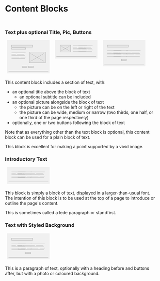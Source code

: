 
<style>
    h1 { padding: 1em 0; }
    h2 { padding: 2em 0 1em; }
    /* SVG diagrams */
    svg {
        fill: rgba(200,200,200, 0.25);
        stroke: #999;
        stroke-width: 0.3;
    }
    #sourcesvg {
        display: none;
    }
    #diag-bg {
        fill: rgba(255,255,255, 1);
        stroke: none;
    }
    svg.diag {
        display: inline-block;
        vertical-align: top;
        /*transform: rotate(-3deg);*/
        /*float: right;*/
        /*clear: right;*/
        width: 10em;
        /*width: 240px;*/
        margin: 0 0.5em 0.5em; 
    }
    svg use.highlight {
        fill: #ff9;
        fill: rgba(255,255,153, 0.9);
        stroke: #333;
        stroke-width: 0.6;
    }
</style>

<svg id="diags" version="1.1" xmlns="http://www.w3.org/2000/svg" xmlns:xlink="http://www.w3.org/1999/xlink" style="display: none">
    <defs>
        <symbol id="block-bg">
            <rect x="0" y="0" width="60" height="50" stroke="none" />
        </symbol>
        <symbol id="block-heading">
            <rect x="6" y="7" width="30" height="3" />
        </symbol>
        <symbol id="block-heading-and-sub">
            <rect x="6" y="7" width="30" height="3" />
            <rect x="6" y="11" width="20" height="2" />
        </symbol>
        <symbol id="block-text-med">
            <line x1="0" y1="1" x2="20" y2="1" />
            <line x1="0" y1="3" x2="6" y2="3" /><line x1="8" y1="3" x2="18" y2="3" />
            <line x1="0" y1="5" x2="19" y2="5" />
            <line x1="0" y1="7" x2="11" y2="7" /><line x1="13" y1="7" x2="20" y2="7" />
            <line x1="0" y1="9" x2="19" y2="9" />
        </symbol>
        <symbol id="block-pic-med">
            <rect x="1" y="1" width="23" height="15" />
            <line x1="3" y1="3" x2="22" y2="14" />
            <line x1="22" y1="3" x2="3" y2="14" />
        </symbol>
        <symbol id="block-pic-sml">
            <rect x="1" y="1" width="15" height="10" />
            <line x1="3" y1="3" x2="14" y2="9" />
            <line x1="14" y1="3" x2="3" y2="9" />
        </symbol>
        <symbol id="block-btn">
            <rect x="1" y="1" width="7" height="2" />
        </symbol>
        <symbol id="block-btns">
            <rect x="1" y="1" width="7" height="2" />
            <rect x="10" y="1" width="7" height="2" />
        </symbol>
        <symbol id="block-border">
            <rect x="2" y="1" width="56" height="0.1" />
        </symbol>
    </defs>
</svg>


# Content Blocks

### Text plus optional Title, Pic, Buttons

<svg class="diag" viewBox="0 0 60 47">
    <use xlink:href="#block-bg" x="0" y="0"></use>
    <use xlink:href="#block-heading-and-sub"></use>
    <use xlink:href="#block-text-med" x="6" y="17"></use>
    <use xlink:href="#block-pic-med" x="30" y="16"></use>
    <use xlink:href="#block-btns" x="20" y="36"></use>
    <use xlink:href="#block-border" x="0" y="43"></use>
</svg>
<svg class="diag" viewBox="0 0 60 26">
    <use xlink:href="#block-bg" x="0" y="0"></use>
    <use xlink:href="#block-text-med" x="25" y="7"></use>
    <use xlink:href="#block-text-med" x="33" y="7"></use>
    <use xlink:href="#block-pic-sml" x="6" y="6"></use>
    <use xlink:href="#block-border" x="0" y="22"></use>
</svg>
<svg class="diag" viewBox="0 0 60 37">
    <use xlink:href="#block-bg" x="0" y="0"></use>
    <use xlink:href="#block-heading"></use>
    <use xlink:href="#block-text-med" x="6" y="14"></use>
    <use xlink:href="#block-text-med" x="15" y="14"></use>
    <use xlink:href="#block-text-med" x="33" y="14"></use>
    <use xlink:href="#block-btn" x="25" y="26"></use>
    <use xlink:href="#block-border" x="0" y="33"></use>
</svg>

This content block includes a section of text, with:

- an optional title above the block of text
    - an optional subtitle can be included
- an optional picture alongside the block of text
    - the picture can be on the left or right of the text
    - the picture can be wide, medium or narrow (two thirds, one half, or one third of the page respectively)
- optionally, one or two buttons following the block of text

Note that as everything other than the text block is optional, this 
content block can be used for a plain block of text.

This block is excellent for making a point supported by a vivid image.


### Introductory Text

<svg class="diag" viewBox="0 0 60 24">
    <use xlink:href="#block-bg" x="0" y="0"></use>
    <use xlink:href="#block-text-med" x="6" y="6"></use>
    <use xlink:href="#block-text-med" x="15" y="6"></use>
    <use xlink:href="#block-text-med" x="33" y="6"></use>
    <use xlink:href="#block-border" x="0" y="20"></use>
</svg>

This block is simply a block of text, displayed in a larger-than-usual font.  
The intention of this block is to be used at the top of a page to introduce 
or outline the page's content.

This is sometimes called a lede paragraph or standfirst.


### Text with Styled Background

<svg class="diag" viewBox="0 0 60 37">
    <use xlink:href="#block-bg" x="0" y="0"></use>
    <use xlink:href="#block-heading"></use>
    <use xlink:href="#block-text-med" x="6" y="14"></use>
    <use xlink:href="#block-text-med" x="15" y="14"></use>
    <use xlink:href="#block-text-med" x="33" y="14"></use>
    <use xlink:href="#block-btn" x="25" y="26"></use>
    <use xlink:href="#block-border" x="0" y="33"></use>
</svg>

This is a paragraph of text, optionally with a heading before and buttons after,
but with a photo or coloured background.




<!-- <svg class="diag"><use class="highlight" xlink:href="#block"></use></svg> -->


